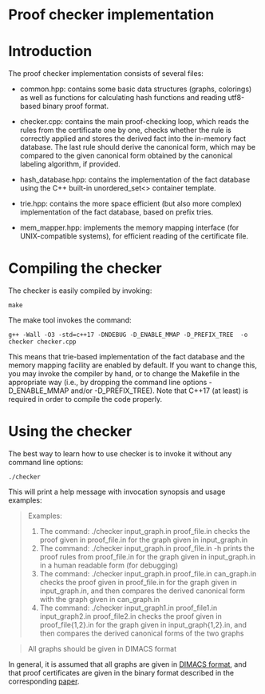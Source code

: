 # Proof checker implementation

# Introduction

The proof checker implementation consists of several files:

- common.hpp: contains some basic data structures (graphs, colorings)
  as well as functions for calculating hash functions and reading
  utf8-based binary proof format.

- checker.cpp: contains the main proof-checking loop, which reads the
  rules from the certificate one by one, checks whether the rule is
  correctly applied and stores the derived fact into the in-memory
  fact database. The last rule should derive the canonical form, which
  may be compared to the given canonical form obtained by the
  canonical labeling algorithm, if provided.

- hash_database.hpp: contains the implementation of the fact database
  using the C++ built-in unordered_set<> container template.

- trie.hpp: contains the more space efficient (but also more complex)
  implementation of the fact database, based on prefix tries.

- mem_mapper.hpp: implements the memory mapping interface (for
  UNIX-compatible systems), for efficient reading of the certificate
  file.

# Compiling the checker

The checker is easily compiled by invoking:

    make

The make tool invokes the command:

    g++ -Wall -O3 -std=c++17 -DNDEBUG -D_ENABLE_MMAP -D_PREFIX_TREE  -o checker checker.cpp

This means that trie-based implementation of the fact database and the
memory mapping facility are enabled by default. If you want to change
this, you may invoke the compiler by hand, or to change the Makefile
in the appropriate way (i.e., by dropping the command line options
-D_ENABLE_MMAP and/or -D_PREFIX_TREE). Note that C++17 (at least) is
required in order to compile the code properly.

# Using the checker

The best way to learn how to use checker is to invoke it without any
command line options:

    ./checker

This will print a help message with invocation synopsis and usage
examples:

> Examples: 
> 1) The command: 
>    ./checker input_graph.in proof_file.in
> checks the proof given in proof_file.in for the graph given in input_graph.in
> 2) The command: 
>    ./checker input_graph.in proof_file.in -h
> prints the proof rules from proof_file.in for the graph given in input_graph.in in a human readable form (for debugging)
> 3) The command: 
>    ./checker input_graph.in proof_file.in can_graph.in
> checks the proof given in proof_file.in for the graph given in input_graph.in, and then compares the derived canonical form with the graph given in can_graph.in
> 4) The command: 
>    ./checker input_graph1.in proof_file1.in input_graph2.in proof_file2.in
> checks the proof given in proof_file{1,2}.in for the graph given in input_graph{1,2}.in, and then compares the derived canonical forms of the two graphs

> All graphs should be given in DIMACS format

In general, it is assumed that all graphs are given in [DIMACS
format](http://lcs.ios.ac.cn/~caisw/Resource/about_DIMACS_graph_format.txt),
and that proof certificates are given in the binary format described
in the corresponding [paper](https://arxiv.org/abs/2112.14303v1).


